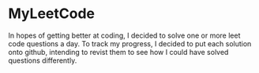 # MyLeetCode
In hopes of getting better at coding, I decided to solve one or more leet code questions a day.
To track my progress, I decided to put each solution onto github, intending to revist them to see how I could have solved 
questions differently. 
